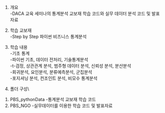 1. 개요\
-DACA 교육 세미나의 통계분석 교보재 학습 코드와 실무 데이터 분석 코드 및 발표자료

2. 학습 교보재\
-Step by Step 파이썬 비즈니스 통계분석

3. 학습 내용\
-기초 통계\
-파이썬 기초, 데이터 전처리, 기술통계분석\
-t-검정, 상관관계 분석, 범주형 데이터 분석, 신뢰성 분석, 분산분석\
-회귀분석, 요인분석, 분류예측분석, 군집분석\
-포지셔닝 분석, 컨조인트 분석, 비모수 통계분석

4. 폴더 구성\
1) PBS_pythonData
-통계분석 교보재 학습 코드
2) PBS_NGO
-실무데이터를 이용한 학습 코드 및 발표자료
